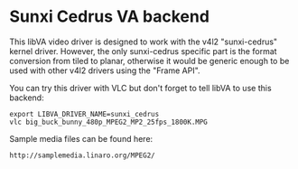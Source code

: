 Sunxi Cedrus VA backend
=======================

This libVA video driver is designed to work with the v4l2 "sunxi-cedrus" kernel
driver. However, the only sunxi-cedrus specific part is the format conversion
from tiled to planar, otherwise it would be generic enough to be used with other
v4l2 drivers using the "Frame API".

You can try this driver with VLC but don't forget to tell libVA to use this
backend:

	export LIBVA_DRIVER_NAME=sunxi_cedrus
	vlc big_buck_bunny_480p_MPEG2_MP2_25fps_1800K.MPG

Sample media files can be found here:

	http://samplemedia.linaro.org/MPEG2/
